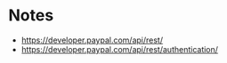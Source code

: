 # Notes  

- https://developer.paypal.com/api/rest/  
- https://developer.paypal.com/api/rest/authentication/  

